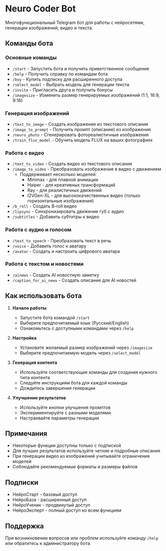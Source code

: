 # Neuro Coder Bot

Многофункциональный Telegram бот для работы с нейросетями, генерации изображений, видео и текста.

## Команды бота

### Основные команды
- `/start` - Запустить бота и получить приветственное сообщение
- `/help` - Получить справку по командам бота
- `/buy` - Купить подписку для расширенного доступа
- `/select_model` - Выбрать модель для генерации текста
- `/invite` - Пригласить друга и получить бонусы
- `/imagesize` - Изменить размер генерируемых изображений (1:1, 16:9, 9:16)

### Генерация изображений
- `/text_to_image` - Создать изображение из текстового описания
- `/image_to_prompt` - Получить промпт (описание) из изображения
- `/neuro_photo` - Сгенерировать фотореалистичные изображения
- `/train_flux_model` - Обучить модель FLUX на ваших фотографиях

### Работа с видео
- `/text_to_video` - Создать видео из текстового описания
- `/image_to_video` - Преобразовать изображение в видео с движением
  - Поддерживает несколько моделей:
    - Minimax - для плавной анимации
    - Haiper - для креативных трансформаций
    - Ray - для реалистичных движений
    - I2VGen-XL - для высококачественных видео (только горизонтальные изображения)
- `/b_roll` - Создать B-roll видео
- `/lipsync` - Синхронизировать движение губ с аудио
- `/subtitles` - Добавить субтитры к видео

### Работа с аудио и голосом
- `/text_to_speech` - Преобразовать текст в речь
- `/voice` - Добавить голос к аватару
- `/avatar` - Создать и настроить цифрового аватара

### Работа с текстом и новостями
- `/ainews` - Создать AI новостную заметку
- `/caption_for_ai_news` - Создать описание для AI новостей

## Как использовать бота

1. **Начало работы**
   - Запустите бота командой `/start`
   - Выберите предпочитаемый язык (Русский/English)
   - Ознакомьтесь с доступными командами через `/help`

2. **Настройка**
   - Установите желаемый размер изображений через `/imagesize`
   - Выберите предпочитаемую модель через `/select_model`

3. **Генерация контента**
   - Используйте соответствующие команды для создания нужного типа контента
   - Следуйте инструкциям бота для каждой команды
   - Дождитесь завершения генерации

4. **Улучшение результатов**
   - Используйте кнопки улучшения промптов
   - Экспериментируйте с разными моделями
   - Настраивайте параметры генерации

## Примечания

- Некоторые функции доступны только с подпиской
- Для лучших результатов используйте четкие и подробные описания
- При генерации видео из изображений учитывайте ограничения моделей
- Соблюдайте рекомендуемые форматы и размеры файлов

## Подписки

- НейроСтарт - базовый доступ
- НейроБаза - расширенный доступ
- НейроУченик - продвинутый доступ
- НейроЭксперт - полный доступ ко всем функциям

## Поддержка

При возникновении вопросов или проблем используйте команду `/help` или обратитесь к администратору бота.
